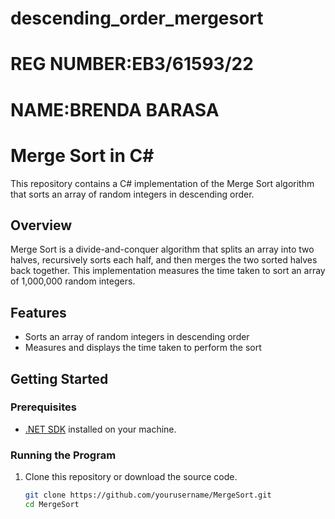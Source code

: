 # descending_order_mergesort
#  REG NUMBER:EB3/61593/22

#  NAME:BRENDA BARASA


# Merge Sort in C#

This repository contains a C# implementation of the Merge Sort algorithm that sorts an array of random integers in descending order.

## Overview

Merge Sort is a divide-and-conquer algorithm that splits an array into two halves, recursively sorts each half, and then merges the two sorted halves back together. This implementation measures the time taken to sort an array of 1,000,000 random integers.

## Features

- Sorts an array of random integers in descending order
- Measures and displays the time taken to perform the sort

## Getting Started

### Prerequisites

- [.NET SDK](https://dotnet.microsoft.com/download) installed on your machine.

### Running the Program

1. Clone this repository or download the source code.

   ```bash
   git clone https://github.com/yourusername/MergeSort.git
   cd MergeSort

